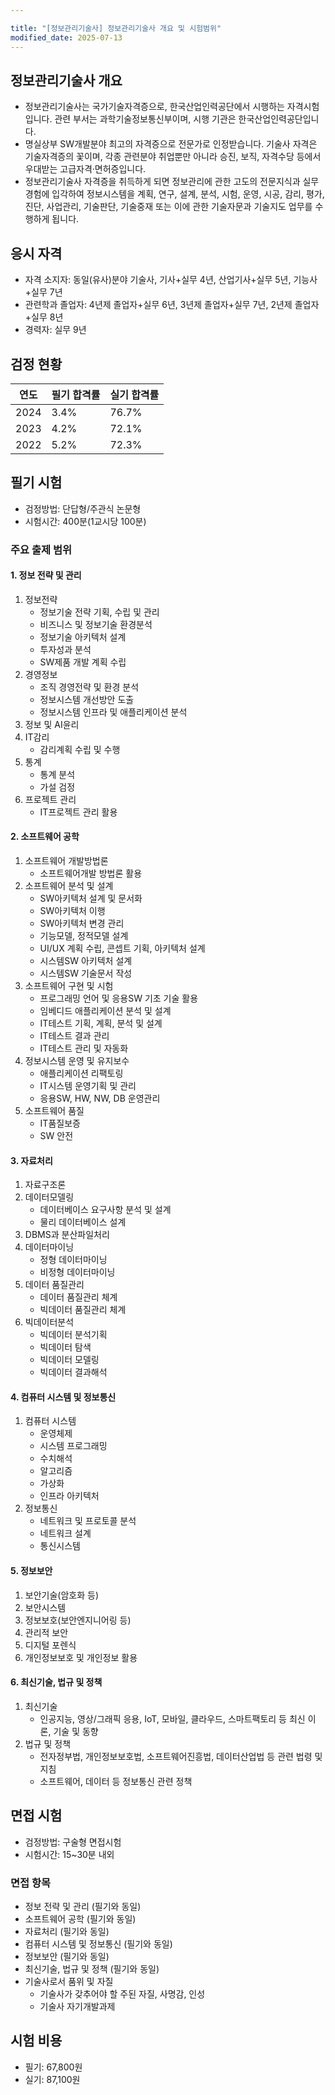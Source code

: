 ```yaml
---

title: "[정보관리기술사] 정보관리기술사 개요 및 시험범위"
modified_date: 2025-07-13
---
```


## 정보관리기술사 개요
- 정보관리기술사는 국가기술자격증으로, 한국산업인력공단에서 시행하는 자격시험입니다. 관련 부서는 과학기술정보통신부이며, 시행 기관은 한국산업인력공단입니다.
- 명실상부 SW개발분야 최고의 자격증으로 전문가로 인정받습니다. 기술사 자격은 기술자격증의 꽃이며, 각종 관련분야 취업뿐만 아니라 승진, 보직, 자격수당 등에서 우대받는 고급자격·면허증입니다.
- 정보관리기술사 자격증을 취득하게 되면 정보관리에 관한 고도의 전문지식과 실무경험에 입각하여 정보시스템을 계획, 연구, 설계, 분석, 시험, 운영, 시공, 감리, 평가, 진단, 사업관리, 기술판단, 기술중재 또는 이에 관한 기술자문과 기술지도 업무를 수행하게 됩니다.

## 응시 자격
- 자격 소지자: 동일(유사)분야 기술사, 기사+실무 4년, 산업기사+실무 5년, 기능사+실무 7년
- 관련학과 졸업자: 4년제 졸업자+실무 6년, 3년제 졸업자+실무 7년, 2년제 졸업자+실무 8년
- 경력자: 실무 9년

## 검정 현황
| 연도 | 필기 합격률 | 실기 합격률 |
|-----|-----------|------------|
| 2024 | 3.4% | 76.7% |
| 2023 | 4.2% | 72.1% |
| 2022 | 5.2% | 72.3% | 

## 필기 시험
- 검정방법: 단답형/주관식 논문형
- 시험시간: 400분(1교시당 100분)

### 주요 출제 범위
#### 1. 정보 전략 및 관리
1. 정보전략
    - 정보기술 전략 기획, 수립 및 관리
    - 비즈니스 및 정보기술 환경분석
    - 정보기술 아키텍처 설계
    - 투자성과 분석
    - SW제품 개발 계획 수립
2. 경영정보
    - 조직 경영전략 및 환경 분석
    - 정보시스템 개선방안 도출
    - 정보시스템 인프라 및 애플리케이션 분석
3. 정보 및 AI윤리
4. IT감리
    - 감리계획 수립 및 수행
5. 통계
    - 통계 분석
    - 가설 검정
6. 프로젝트 관리
    - IT프로젝트 관리 활용
#### 2. 소프트웨어 공학
1. 소프트웨어 개발방법론
    - 소프트웨어개발 방법론 활용
2. 소프트웨어 분석 및 설계
    - SW아키텍처 설계 및 문서화
    - SW아키텍처 이행
    - SW아키텍처 변경 관리
    - 기능모델, 정적모델 설계
    - UI/UX 계획 수립, 콘셉트 기획, 아키텍처 설계
    - 시스템SW 아키텍처 설계
    - 시스템SW 기술문서 작성
3. 소프트웨어 구현 및 시험
    - 프로그래밍 언어 및 응용SW 기초 기술 활용
    - 임베디드 애플리케이션 분석 및 설계
    - IT테스트 기획, 계획, 분석 및 설계
    - IT테스트 결과 관리
    - IT테스트 관리 및 자동화
4. 정보시스템 운영 및 유지보수
    - 애플리케이션 리팩토링
    - IT시스템 운영기획 및 관리
    - 응용SW, HW, NW, DB 운영관리
5. 소프트웨어 품질
    - IT품질보증
    - SW 안전
#### 3. 자료처리
1. 자료구조론
2. 데이터모델링
    - 데이터베이스 요구사항 분석 및 설계
    - 물리 데이터베이스 설계
3. DBMS과 분산파일처리
4. 데이터마이닝
    - 정형 데이터마이닝
    - 비정형 데이터마이닝
5. 데이터 품질관리
    - 데이터 품질관리 체계
    - 빅데이터 품질관리 체계
6. 빅데이터분석
    - 빅데이터 분석기획
    - 빅데이터 탐색
    - 빅데이터 모델링
    - 빅데이터 결과해석
#### 4. 컴퓨터 시스템 및 정보통신
1. 컴퓨터 시스템
    - 운영체제
    - 시스템 프로그래밍
    - 수치해석
    - 알고리즘
    - 가상화
    - 인프라 아키텍처
2. 정보통신
    - 네트워크 및 프로토콜 분석
    - 네트워크 설계
    - 통신시스템

#### 5. 정보보안
1. 보안기술(암호화 등)
2. 보안시스템
3. 정보보호(보안엔지니어링 등)
4. 관리적 보안
5. 디지털 포렌식
6. 개인정보보호 및 개인정보 활용

#### 6. 최신기술, 법규 및 정책
1. 최신기술
    - 인공지능, 영상/그래픽 응용, IoT, 모바일, 클라우드, 스마트팩토리 등 최신 이론, 기술 및 동향
2. 법규 및 정책
    - 전자정부법, 개인정보보호법, 소프트웨어진흥법, 데이터산업법 등 관련 법령 및 지침
    - 소프트웨어, 데이터 등 정보통신 관련 정책


## 면접 시험
- 검정방법: 구술형 면접시험
- 시험시간: 15~30분 내외

### 면접 항목
- 정보 전략 및 관리 (필기와 동일)
- 소프트웨어 공학 (필기와 동일)
- 자료처리 (필기와 동일)
- 컴퓨터 시스템 및 정보통신 (필기와 동일)
- 정보보안 (필기와 동일)
- 최신기술, 법규 및 정책 (필기와 동일)
- 기술사로서 품위 및 자질
    - 기술사가 갖추어야 할 주된 자질, 사명감, 인성
    - 기술사 자기개발과제

## 시험 비용
- 필기: 67,800원
- 실기: 87,100원
